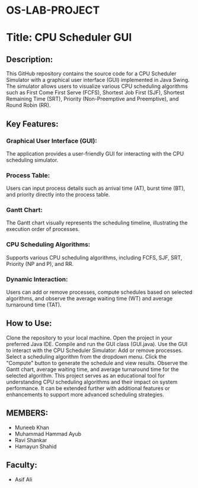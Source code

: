 # OS-LAB-PROJECT
 
# Title: CPU Scheduler GUI

## Description:
This GitHub repository contains the source code for a CPU Scheduler Simulator with a graphical user interface (GUI) implemented in Java Swing. The simulator allows users to visualize various CPU scheduling algorithms such as First Come First Serve (FCFS), Shortest Job First (SJF), Shortest Remaining Time (SRT), Priority (Non-Preemptive and Preemptive), and Round Robin (RR).

## Key Features:

### Graphical User Interface (GUI): 
The application provides a user-friendly GUI for interacting with the CPU scheduling simulator.
### Process Table:
Users can input process details such as arrival time (AT), burst time (BT), and priority directly into the process table.
### Gantt Chart: 
The Gantt chart visually represents the scheduling timeline, illustrating the execution order of processes.
### CPU Scheduling Algorithms:
Supports various CPU scheduling algorithms, including FCFS, SJF, SRT, Priority (NP and P), and RR.
### Dynamic Interaction:
Users can add or remove processes, compute schedules based on selected algorithms, and observe the average waiting time (WT) and average turnaround time (TAT).
## How to Use:

Clone the repository to your local machine.
Open the project in your preferred Java IDE.
Compile and run the GUI class (GUI.java).
Use the GUI to interact with the CPU Scheduler Simulator:
Add or remove processes.
Select a scheduling algorithm from the dropdown menu.
Click the "Compute" button to generate the schedule and view results.
Observe the Gantt chart, average waiting time, and average turnaround time for the selected algorithm.
This project serves as an educational tool for understanding CPU scheduling algorithms and their impact on system performance. It can be extended further with additional features or enhancements to support more advanced scheduling strategies.

## MEMBERS:
- Muneeb Khan
- Muhammad Hammad Ayub
- Ravi Shankar
- Hamayun Shahid

## Faculty:
- Asif Ali
